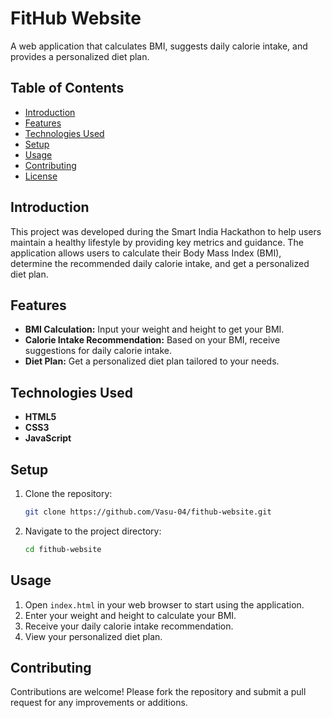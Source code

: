# FitHub Website

A web application that calculates BMI, suggests daily calorie intake, and provides a personalized diet plan.

## Table of Contents
- [Introduction](#introduction)
- [Features](#features)
- [Technologies Used](#technologies-used)
- [Setup](#setup)
- [Usage](#usage)
- [Contributing](#contributing)
- [License](#license)

## Introduction

This project was developed during the Smart India Hackathon to help users maintain a healthy lifestyle by providing key metrics and guidance. The application allows users to calculate their Body Mass Index (BMI), determine the recommended daily calorie intake, and get a personalized diet plan.

## Features

- **BMI Calculation:** Input your weight and height to get your BMI.
- **Calorie Intake Recommendation:** Based on your BMI, receive suggestions for daily calorie intake.
- **Diet Plan:** Get a personalized diet plan tailored to your needs.

## Technologies Used

- **HTML5**
- **CSS3**
- **JavaScript**

## Setup

1. Clone the repository:
    ```bash
    git clone https://github.com/Vasu-04/fithub-website.git
    ```
2. Navigate to the project directory:
    ```bash
    cd fithub-website
    ```

## Usage

1. Open `index.html` in your web browser to start using the application.
2. Enter your weight and height to calculate your BMI.
3. Receive your daily calorie intake recommendation.
4. View your personalized diet plan.

## Contributing

Contributions are welcome! Please fork the repository and submit a pull request for any improvements or additions.


